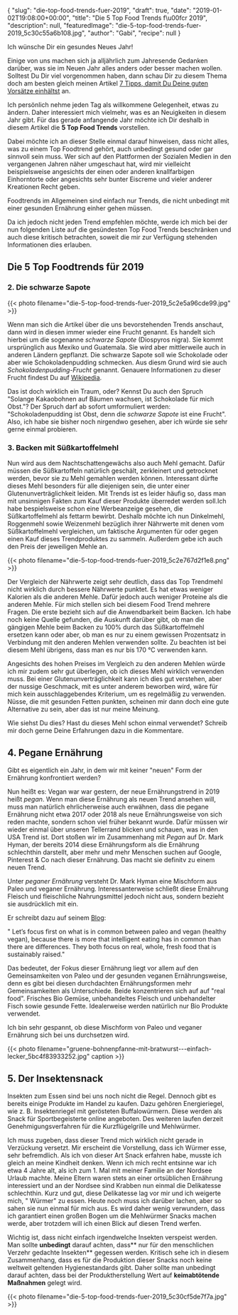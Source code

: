 {
    "slug": "die-top-food-trends-fuer-2019",
    "draft": true,
    "date": "2019-01-02T19:08:00+00:00",
    "title": "Die 5 Top Food Trends f\u00fcr 2019",
    "description": null,
    "featuredImage": "die-5-top-food-trends-fuer-2019_5c30c55a6b108.jpg",
    "author": "Gabi",
    "recipe": null
}

Ich wünsche Dir ein gesundes Neues Jahr! 

Einige von uns machen sich ja alljährlich zum Jahresende Gedanken darüber, was sie im Neuen Jahr alles anders oder besser machen wollen. Solltest Du Dir viel vorgenommen haben, dann schau Dir zu diesem Thema doch am besten gleich meinen Artikel [7 Tipps, damit Du Deine guten Vorsätze einhältst](https://kochfokus.de/artikel/7-tipps-damit-du-deine-guten-vorsaetze-einhaeltst/ "7 Tipps, damit Du Deine guten Vorsätze einhältst") an.

Ich persönlich nehme jeden Tag als willkommene Gelegenheit, etwas zu ändern. Daher interessiert mich vielmehr, was es an Neuigkeiten in diesem Jahr gibt. Für das gerade anfangende Jahr möchte ich Dir deshalb in diesem Artikel die **5 Top Food Trends** vorstellen.

Dabei möchte ich an dieser Stelle einmal darauf hinweisen, dass nicht alles, was zu einem Top Foodtrend gehört, auch unbedingt gesund oder gar sinnvoll sein muss. Wer sich auf den Plattformen der Sozialen Medien in den vergangenen Jahren näher umgeschaut hat, wird mir vielleicht beispielsweise angesichts der einen oder anderen knallfarbigen Einhorntorte oder angesichts sehr bunter Eiscreme und vieler anderer Kreationen Recht geben.

Foodtrends im Allgemeinen sind einfach nur Trends, die nicht unbedingt mit einer gesunden Ernährung  einher gehen müssen.

Da ich jedoch nicht jeden Trend empfehlen möchte, werde ich mich bei der nun folgenden Liste auf die gesündesten Top Food Trends beschränken und auch diese  kritisch betrachten, soweit die mir zur Verfügung stehenden Informationen dies erlauben.


## Die 5 Top Foodtrends für 2019

### 2. Die schwarze Sapote

{{< photo filename="die-5-top-food-trends-fuer-2019_5c2e5a96cde99.jpg" >}}

Wenn man sich die Artikel über die uns bevorstehenden Trends anschaut, dann wird in diesen immer wieder eine Frucht genannt. Es handelt sich hierbei um die sogenanne *schwarze Sapote* (Diospyros nigra). Sie kommt ursprünglich aus Mexiko und Guatemala. Sie wird aber mittlerweile auch in anderen Ländern gepflanzt. Die schwarze Sapote soll wie Schokolade oder aber wie Schokoladenpudding schmecken. Aus diesm Grund  wird sie auch *Schokoladenpudding-Frucht* genannt. Genauere Informationen zu dieser Frucht findest Du  auf [Wikipedia](https://de.wikipedia.org/wiki/Schwarze_Sapote "Wikipedia").

Das ist doch wirklich ein Traum, oder? Kennst Du auch den Spruch "Solange Kakaobohnen auf Bäumen wachsen, ist Schokolade für mich Obst."? Der Spruch darf ab sofort umformuliert werden: "Schokoladenpudding ist Obst, denn die *schwarze Sapote* ist eine Frucht".  Also, ich habe sie bisher noch nirgendwo gesehen, aber ich würde sie sehr gerne einmal probieren.


### 3. Backen mit Süßkartoffelmehl

Nun wird aus dem Nachtschattengewächs also auch Mehl gemacht. Dafür müssen die Süßkartoffeln natürlich geschält, zerkleinert und getrocknet werden, bevor sie zu Mehl gemahlen werden können. Interessant dürfte dieses Mehl besonders für alle diejenigen sein, die unter einer Glutenunverträglichkeit leiden. Mit Trends ist es leider häufig so, dass man mit unsinnigen Fakten zum Kauf dieser Produkte überredet werden soll.Ich habe bespielsweise schon eine Werbeanzeige gesehen, die Süßkartoffelmehl als fettarm bewirbt. Deshalb möchte ich nun Dinkelmehl, Roggenmehl sowie Weizenmehl bezüglich ihrer Nährwerte mit denen vom Süßkartoffelmehl vergleichen, um faktische Argumenten für oder gegen einen Kauf dieses Trendproduktes zu sammeln. Außerdem gebe ich auch den Preis der jeweiligen Mehle an.


{{< photo filename="die-5-top-food-trends-fuer-2019_5c2e767d2f1e8.png" >}}


Der Vergleich der Nährwerte zeigt sehr deutlich, dass das Top Trendmehl nicht wirklich durch bessere Nährwerte punktet. Es hat etwas weniger Kalorien als die anderen Mehle. Dafür jedoch auch weniger Proteine als die anderen Mehle. Für mich stellen sich bei diesem Food Trend mehrere Fragen. Die erste bezieht sich auf die Anwendbarkeit beim Backen. Ich habe noch keine Quelle gefunden, die Auskunft darüber gibt, ob man die gängigen Mehle beim Backen zu 100% durch das Süßkartoffelmehl ersetzen kann oder aber, ob man es nur zu einem gewissen Prozentsatz in Verbindung mit den anderen Mehlen verwenden sollte. Zu beachten ist bei diesem Mehl übrigens, dass man es nur bis 170 °C verwenden  kann.

Angesichts des hohen Preises im Vergleich zu den anderen Mehlen würde ich mir zudem sehr gut überlegen, ob ich dieses Mehl wirklich verwenden muss. Bei einer Glutenunverträglichkeit kann ich dies gut verstehen, aber der nussige Geschmack, mit es unter anderem beworben wird, wäre für mich kein ausschlaggebendes Kriterium, um es regelmäßig zu verwenden. Nüsse, die mit gesunden Fetten punkten, scheinen mir dann doch eine gute Alternative zu sein, aber das ist nur meine Meinung.

Wie siehst Du dies? Hast du dieses Mehl schon einmal verwendet? Schreib mir doch gerne Deine Erfahrungen dazu in die Kommentare.

## 4. Pegane Ernährung

Gibt es eigentlich ein Jahr, in dem wir mit  keiner "neuen" Form der Ernährung konfrontiert werden?

Nun heißt es: Vegan war war gestern, der neue Ernährungstrend in 2019 heißt *pegan*. Wenn man diese Ernährung als neuen Trend ansehen will, muss man natürlich ehrlicherweise auch erwähnen, dass die pegane Ernährung nicht etwa 2017 oder 2018 als neue Ernährungsweise von sich reden machte, sondern schon viel früher bekannt wurde. Dafür müssen wir wieder einmal über unseren Tellerrand blicken und schauen, was in den USA Trend ist. Dort stoßen wir im Zusammenhang mit *Pegan* auf Dr. Mark Hyman, der bereits 2014 diese Ernährungsform als die Ernährung schlechthin darstellt, aber mehr und mehr Menschen suchen auf Google, Pinterest & Co nach dieser Ernährung. Das macht sie definitv zu einem neuen Trend.

Unter *peganer Ernährung* versteht Dr. Mark Hyman eine Mischform aus Paleo und veganer Ernährung. Interessanterweise schließt diese Ernährung Fleisch und fleischliche Nahrungsmittel jedoch nicht aus, sondern bezieht sie ausdrücklich mit ein.

Er schreibt dazu auf seinem [Blog](https://drhyman.com/blog/2014/11/07/pegan-paleo-vegan/ "Blog"):

" Let’s focus first on what is in common between paleo and vegan (healthy vegan), because there is more that intelligent eating has in common than there are differences. They both focus on real, whole, fresh food that is sustainably raised."

Das bedeutet, der Fokus dieser Ernährung liegt vor allem auf den Gemeinsamkeiten von Paleo und der gesunden veganen Ernährungsweise, denn es gibt bei diesen durchdachten Ernährungsformen mehr Gemeinsamkeiten als Unterschiede. Beide konzentrieren sich auf auf "real food". Frisches Bio Gemüse, unbehandeltes Fleisch und unbehandelter Fisch sowie gesunde Fette. Idealerweise werden natürlich nur Bio Produkte verwendet.

Ich bin sehr gespannt, ob diese Mischform von Paleo und veganer Ernährung sich bei uns durchsetzen wird.


{{< photo filename="gruene-bohnenpfanne-mit-bratwurst---einfach-lecker_5bc4f83933252.jpg" caption >}}

## 5. Der Insektensnack

Insekten zum Essen sind bei uns noch nicht die Regel. Dennoch gibt es bereits einige Produkte im Handel zu kaufen. Dazu gehören Energieriegel, wie z. B. Insektenriegel mit gerösteten Buffalowürmern. Diese werden als Snack für Sportbegeisterte online angeboten. Des weiteren laufen derzeit Genehmigungsverfahren für die Kurzflügelgrille und Mehlwürmer.

Ich muss zugeben, dass dieser Trend mich wirklich nicht gerade in Verzückung versetzt. Mir erscheint die Vorstellung, dass ich Würmer esse, sehr befremdlich. Als ich von dieser Art Snack erfahren habe, musste ich gleich an meine Kindheit denken. Wenn ich mich recht entsinne war ich etwa 4 Jahre alt, als ich zum 1. Mal mit meiner Familie an der Nordsee Urlaub machte. Meine Eltern waren stets an einer ortsüblichen Ernährung interessiert und an der Nordsee sind Krabben nun einmal die Delikatesse schlechthin. Kurz und gut, diese Delikatesse lag vor mir und ich weigerte mich, " Würmer" zu essen. Heute noch muss ich darüber lachen, aber so sahen sie nun einmal für mich aus. Es wird daher wenig verwundern, dass ich garantiert einen großen Bogen um die Mehlwürmer Snacks machen werde, aber trotzdem will ich einen Blick auf diesen Trend werfen.

Wichtig ist, dass nicht einfach irgendwelche Insekten verspeist werden. Man sollte **unbedingt** darauf achten, dass** nur für den menschlichen Verzehr gedachte Insekten** gegessen werden. Kritisch sehe ich in diesem Zusammenhang, dass es für die Produktion dieser Snacks noch keine weltweit geltenden Hygienestandards gibt. Daher sollte man unbedingt darauf achten, dass bei der Produktherstellung Wert auf  **keimabtötende Maßnahmen** gelegt wird.


{{< photo filename="die-5-top-food-trends-fuer-2019_5c30cf5de7f7a.jpg" >}}